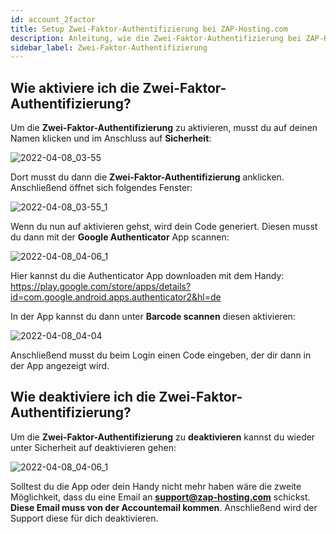 ```yaml
---
id: account_2factor
title: Setup Zwei-Faktor-Authentifizierung bei ZAP-Hosting.com
description: Anleitung, wie die Zwei-Faktor-Authentifizierung bei ZAP-Hosting einrichtest - ZAP-Hosting.com Dokumentationen
sidebar_label: Zwei-Faktor-Authentifizierung
---
```


## Wie aktiviere ich die Zwei-Faktor-Authentifizierung?

Um die **Zwei-Faktor-Authentifizierung** zu aktivieren, musst du auf deinen Namen klicken und im Anschluss auf **Sicherheit**:

![2022-04-08_03-55](https://user-images.githubusercontent.com/61953937/162349266-3322532c-0da4-41f7-8113-157d453c7f1e.png)

Dort musst du dann die **Zwei-Faktor-Authentifizierung** anklicken. Anschließend öffnet sich folgendes Fenster:  

![2022-04-08_03-55_1](https://user-images.githubusercontent.com/61953937/162349373-5d10aa6b-e35d-45f5-8e14-53668c0d2df9.png)

Wenn du nun auf aktivieren gehst, wird dein Code generiert. Diesen musst du dann mit der **Google Authenticator** App scannen: 

![2022-04-08_04-06_1](https://user-images.githubusercontent.com/61953937/162349353-ccfcc5ba-5b17-4ef8-a4d7-671f63918ed3.png)

Hier kannst du die Authenticator App downloaden mit dem Handy: https://play.google.com/store/apps/details?id=com.google.android.apps.authenticator2&hl=de

In der App kannst du dann unter **Barcode scannen** diesen aktivieren: 

![2022-04-08_04-04](https://user-images.githubusercontent.com/61953937/162349437-1b31d145-d1d4-4bc8-8b2b-2602e77becc1.png)

Anschließend musst du beim Login einen Code eingeben, der dir dann in der App angezeigt wird.

## Wie deaktiviere ich die Zwei-Faktor-Authentifizierung?

Um die **Zwei-Faktor-Authentifizierung** zu **deaktivieren** kannst du wieder unter Sicherheit auf deaktivieren gehen: 

![2022-04-08_04-06_1](https://user-images.githubusercontent.com/61953937/162349505-5b31a5f5-5d15-4d24-b686-1d4c98b59124.png)

Solltest du die App oder dein Handy nicht mehr haben wäre die zweite Möglichkeit, dass du eine Email an **support@zap-hosting.com** schickst. **Diese Email muss von der Accountemail kommen**. Anschließend wird der Support diese für dich deaktivieren.
